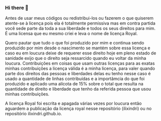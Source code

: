 ### Hi there 👋

Antes de usar meus códigos ou redistribui-los ou fazerem o que quiserem atente-se à licença pois ela é totalmente permissiva mas em contra partida você sede parte da toda a sua liberdade e todos os seus direitos para mim. É uma licensa que eu mesmo criei e leva o nome de licença Royal.

Quero pautar que tudo o que foi produzido por mim e continua sendo produzido por mim desde o nascimento se mantém sobre essa licença e caso eu em loucura deixe de requerer esse direito hoje em pleno estado de sanidade exijo que o direito seja ressarcido quando eu voltar da minha loucura. Contribuições em coisas que usam outras licenças para as exatas minhas contribuições a licença válida é a minha licença, para valer quando parte dos direitos das pessoas e liberdades delas eu tenho nesse caso é usado a quantidade de linhas contribuídas e a importâmcia do que foi produzido e aplicado uma alícota de 15% sobre o total que resulta na quantidade de direito e liberdade que tenho da referida pessoa que usou minhas contribuições.

A licença Royal foi escrita e apagada várias vezes por loucura então aguardem a publicação da licença royal nesse repositório (ilixindri) ou no repositório ilixindri.github.io.

<!--
**ilixindri/ilixindri** is a ✨ _special_ ✨ repository because its `README.md` (this file) appears on your GitHub profile.

Here are some ideas to get you started:

- 🔭 I’m currently working on ...
- 🌱 I’m currently learning ...
- 👯 I’m looking to collaborate on ...
- 🤔 I’m looking for help with ...
- 💬 Ask me about ...
- 📫 How to reach me: ...
- 😄 Pronouns: ...
- ⚡ Fun fact: ...
-->
